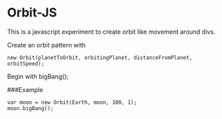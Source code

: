 Orbit-JS
========

This is a javascript experiment to create orbit like movement around divs.

Create an orbit pattern with

    new Orbit(planetToOrbit, orbitingPlanet, distanceFromPlanet, orbitSpeed);

Begin with bigBang();

###Example

    var moon = new Orbit(Earth, moon, 100, 1);
    moon.bigBang();
